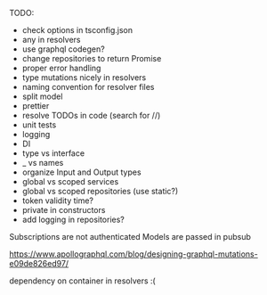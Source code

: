 TODO:
* check options in tsconfig.json
* any in resolvers
* use graphql codegen?
* change repositories to return Promise
* proper error handling
* type mutations nicely in resolvers
* naming convention for resolver files
* split model
* prettier
* resolve TODOs in code (search for //)
* unit tests
* logging
* DI
* type vs interface
* _ vs names
* organize Input and Output types
* global vs scoped services
* global vs scoped repositories (use static?)
* token validity time?
* private in constructors
* add logging in repositories?

Subscriptions are not authenticated
Models are passed in pubsub

https://www.apollographql.com/blog/designing-graphql-mutations-e09de826ed97/

dependency on container in resolvers :(
